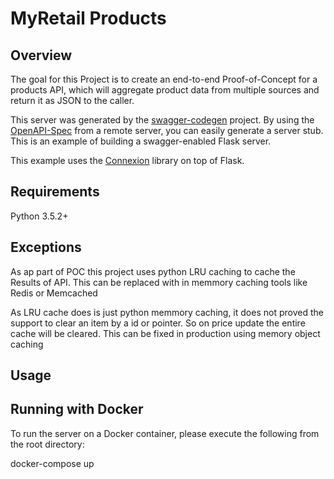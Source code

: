 # MyRetail Products

## Overview
The goal for this Project is to create an end-to-end Proof-of-Concept for a products API, which will aggregate product data from multiple sources and return it as JSON to the 
caller.

This server was generated by the [swagger-codegen](https://github.com/swagger-api/swagger-codegen) project. By using the
[OpenAPI-Spec](https://github.com/swagger-api/swagger-core/wiki) from a remote server, you can easily generate a server stub.  This
is an example of building a swagger-enabled Flask server.

This example uses the [Connexion](https://github.com/zalando/connexion) library on top of Flask.

## Requirements
Python 3.5.2+

## Exceptions
As ap part of POC this project uses python LRU caching to cache the Results of API. This can be replaced with in memmory caching tools like Redis or Memcached

As LRU cache does is just python memmory caching, it does not proved the support to clear an item by a id or pointer. So on price update the entire cache will be cleared. This can be fixed in production using memory object caching



## Usage


## Running with Docker

To run the server on a Docker container, please execute the following from the root directory:

docker-compose up